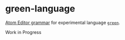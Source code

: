 # green-language

[Atom Editor grammar](https://flight-manual.atom.io/hacking-atom/sections/creating-a-grammar/) for experimental language [`green`](https://github.com/christianheyn/green/blob/master/test/test-files/test_1.green).

Work in Progress
